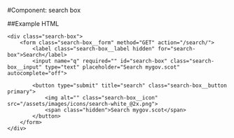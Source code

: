 #Component: search box

##Example HTML

    <div class="search-box">
        <form class="search-box__form" method="GET" action="/search/">
            <label class="search-box__label hidden" for="search-box">Search</label>
            <input name="q" required="" id="search-box" class="search-box__input" type="text" placeholder="Search mygov.scot" autocomplete="off">

            <button type="submit" title="search" class="search-box__button primary">
                <img alt="" class="search-box__icon" src="/assets/images/icons/search-white_@2x.png">
                <span class="hidden">Search mygov.scot</span>
            </button>
        </form>
    </div>

